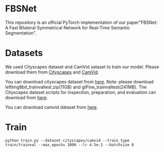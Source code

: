 # FBSNet

This repository is an official PyTorch implementation of our paper"FBSNet: A Fast Bilateral Symmetrical Network for
Real-Time Semantic Segmentation".

# Datasets

We used Cityscapes dataset and CamVid sataset to train our model. Please download them from [Cityscapes](https://www.cityscapes-dataset.com/) and [CamVid](http://mi.eng.cam.ac.uk/research/projects/VideoRec/CamVid/).

You can download cityscapes dataset from [here](https://www.cityscapes-dataset.com/).
Note: please download leftImg8bit_trainvaltest.zip(11GB) and gtFine_trainvaltest(241MB).
The Cityscapes dataset scripts for inspection, preparation, and evaluation can download from [here](https://github.com/mcordts/cityscapesScripts).

You can download camvid dataset from [here](http://mi.eng.cam.ac.uk/research/projects/VideoRec/CamVid/).


# Train
```
python train.py --dataset cityscapes/camvid --train_type train/trainval --max_epochs 1000 --lr 4.5e-2 --batchsize 8
```
